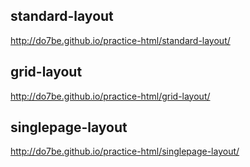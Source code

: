 ## standard-layout

http://do7be.github.io/practice-html/standard-layout/

## grid-layout

http://do7be.github.io/practice-html/grid-layout/

## singlepage-layout

http://do7be.github.io/practice-html/singlepage-layout/
